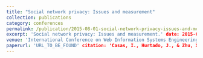```yaml
---
title: "Social network privacy: Issues and measurement" 
collection: publications
category: conferences 
permalink: /publication/2015-08-01-social-network-privacy-issues-and-measurement 
excerpt: 'Social network privacy: Issues and measurement.' date: 2015-08-01 
venue: 'International Conference on Web Information Systems Engineering' 
paperurl: 'URL_TO_BE_FOUND' citation: 'Casas, I., Hurtado, J., & Zhu, X. (2015). "Social network privacy: Issues and measurement." <i>International Conference on Web Information Systems Engineering</i>. 488-502.'
---
```

